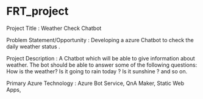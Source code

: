 # FRT_project

Project Title :
Weather Check Chatbot

Problem Statement/Opportunity :
Developing a azure Chatbot to check the daily weather status .

Project Description :
A Chatbot which will be able to give information about weather. The bot should be able to answer some of the following questions: How is the weather? Is it going to rain today ? Is it sunshine ? and so on.

Primary Azure Technology :
Azure Bot Service, QnA Maker, Static Web Apps,
 
